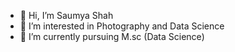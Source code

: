 - 👋 Hi, I’m Saumya Shah
- 👀 I’m interested in Photography and Data Science
- 🌱 I’m currently pursuing M.sc (Data Science)


<!---
shahsaumya5652/shahsaumya5652 is a ✨ special ✨ repository because its `README.md` (this file) appears on your GitHub profile.
You can click the Preview link to take a look at your changes.
--->
